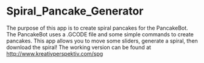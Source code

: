 # Spiral_Pancake_Generator
The purpose of this app is to create spiral pancakes for the PancakeBot.
The PancakeBot uses a .GCODE file and some simple commands to create pancakes.  This app allows you to move some sliders, generate a spiral, then download the spiral!
The working version can be found at http://www.kreativperspektiv.com/spg
